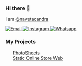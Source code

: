 ### Hi there 👋

<span>I am <a href="https://www.navetacand.my.id/">@navetacandra<a></span>

<p align="">
  
  <a href="mailto:naveta.cand@gmail.com" target="_blank">
  <img src="https://img.shields.io/badge/-Gmail-c14438?style=flat-square&logo=Gmail&logoColor=white" alt="Email">
  </a>

  <a href="https://www.instagram.com/naveta_candra/" target="_blank">
    <img src="https://img.shields.io/badge/-Instagram-e4405f?style=flat-square&logo=instagram&logoColor=white" alt="Instagram">
  </a>

  <a href="https://wa.me/6285718234965">
    <img src="https://img.shields.io/badge/-wa-green?style=flat-square&logo=Whatsapp&logoColor=white" alt="Whatsapp">
  </a>

</p>

  
### My Projects
<ul>
  <li style="list-style-type: none;">
    <a href="https://photosheets.web.app/">PhotoSheets</a>
  </li>
  <li style="list-style-type: none;">
    <a href="https://www.navetacand.my.id/erigo-store/">Static Online Store Web</a>
  </li>
<ul>
